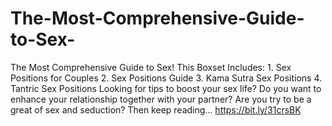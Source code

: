 # The-Most-Comprehensive-Guide-to-Sex-
The Most Comprehensive Guide to Sex! This Boxset Includes: 1. Sex Positions for Couples 2. Sex Positions Guide 3. Kama Sutra Sex Positions 4. Tantric Sex Positions    Looking for tips to boost your sex life? Do you want to enhance your relationship together with your partner? Are you try to be a great of sex and seduction? Then keep reading…
https://bit.ly/31crsBK
